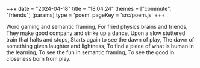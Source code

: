+++
date = "2024-04-18"
title = "18.04.24"
themes = ["commute", "friends"]
[params]
  type = 'poem'
  pageKey = 'src/poem.js'
+++

Word gaming and semantic framing,
For fried physics brains and friends,
They make good company and strike up a dance,
Upon a slow stuttered train that halts and stops,
Starts again to see the dawn of play,
The dawn of something given laughter and lightness,
To find a piece of what is human in the learning,
To see the fun in semantic framing,
To see the good in closeness born from play.
